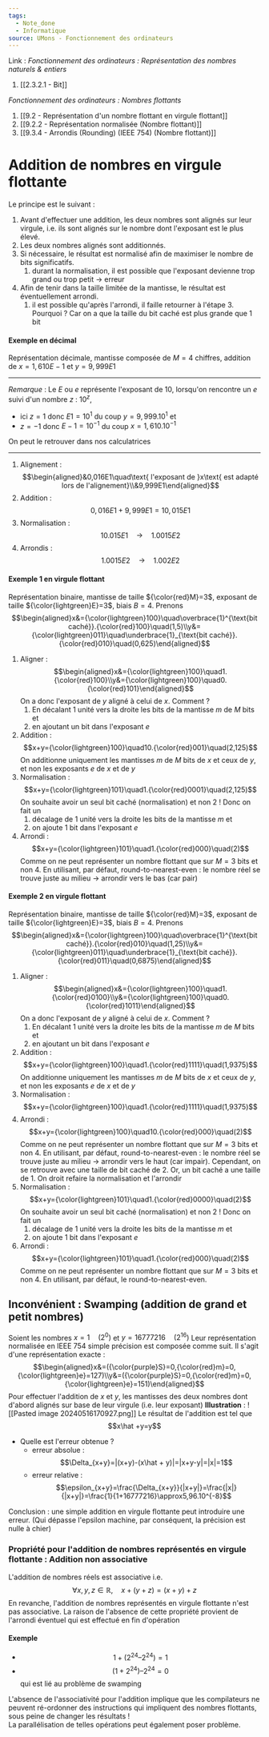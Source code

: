 ```yaml
---
tags:
  - Note_done
  - Informatique
source: UMons - Fonctionnement des ordinateurs
---
```


Link :
_Fonctionnement des ordinateurs : Représentation des nombres naturels & entiers_
1. [[2.3.2.1 - Bit]]

_Fonctionnement des ordinateurs : Nombres flottants_
1. [[9.2 - Représentation d'un nombre flottant en virgule flottant]]
2. [[9.2.2 - Représentation normalisée (Nombre flottant)]]
3. [[9.3.4 - Arrondis (Rounding) (IEEE 754) (Nombre flottant)]]

# Addition de nombres en virgule flottante
Le principe est le suivant :
1. Avant d'effectuer une addition, les deux nombres sont alignés sur leur virgule, i.e. ils sont alignés sur le nombre dont l'exposant est le plus élevé. 
2. Les deux nombres alignés sont additionnés. 
3. Si nécessaire, le résultat est normalisé afin de maximiser le nombre de bits significatifs. 
	1. durant la normalisation, il est possible que l'exposant devienne trop grand ou trop petit → erreur 
4. Afin de tenir dans la taille limitée de la mantisse, le résultat est éventuellement arrondi. 
	1. il est possible qu'après l'arrondi, il faille retourner à l'étape 3. Pourquoi ? Car on a que la taille du bit caché est plus grande que 1 bit

#### Exemple en décimal
Représentation décimale, mantisse composée de $M=4$ chiffres, addition de $x = 1,610E-1$ et $y = 9,999E1$ 

---
_Remarque_ :
Le $E$ ou $e$ représente l'exposant de 10, lorsqu'on rencontre un $e$ suivi d'un nombre $z$ : $10^z$, 
- ici $z=1$ donc $E1=10^1$ du coup $y=9,999.10^1$ et 
- $z=-1$ donc $E-1=10^{-1}$ du coup $x=1,610.10^{-1}$

On peut le retrouver dans nos calculatrices

---

1. Alignement : $$\begin{aligned}&0,016E1\quad\text{ l'exposant de }x\text{ est adapté lors de l'alignement}\\&9,999E1\end{aligned}$$
2. Addition : $$0,016E1+9,999E1=10,015E1$$
3. Normalisation : $$10.015E1\quad→\quad1.0015E2$$
4. Arrondis : $$1.0015E2\quad→\quad1.002E2$$

#### Exemple 1 en virgule flottant
Représentation binaire, mantisse de taille ${\color{red}M}=3$, exposant de taille ${\color{lightgreen}E}=3$, biais $B=4$. 
Prenons $$\begin{aligned}x&={\color{lightgreen}100}\quad\overbrace{1}^{\text{bit caché}}.{\color{red}100}\quad(1,5)\\y&={\color{lightgreen}011}\quad\underbrace{1}_{\text{bit caché}}.{\color{red}010}\quad(0,625)\end{aligned}$$
1. Aligner : $$\begin{aligned}x&={\color{lightgreen}100}\quad1.{\color{red}100}\\y&={\color{lightgreen}100}\quad0.{\color{red}101}\end{aligned}$$ On a donc l'exposant de $y$ aligné à celui de $x$. Comment ? 
	1. En décalant 1 unité vers la droite les bits de la mantisse $m$ de $M$ bits et 
	2. en ajoutant un bit dans l'exposant $e$ 
2. Addition : $$x+y={\color{lightgreen}100}\quad10.{\color{red}001}\quad(2,125)$$ On additionne uniquement les mantisses $m$ de $M$ bits de $x$ et ceux de $y$, et non les exposants $e$ de $x$ et de $y$ 
3. Normalisation : $$x+y={\color{lightgreen}101}\quad1.{\color{red}0001}\quad(2,125)$$ On souhaite avoir un seul bit caché (normalisation) et non 2 ! Donc on fait un 
	1. décalage de 1 unité vers la droite les bits de la mantisse $m$ et 
	2. on ajoute 1 bit dans l'exposant $e$ 
4. Arrondi : $$x+y={\color{lightgreen}101}\quad1.{\color{red}000}\quad(2)$$ Comme on ne peut représenter un nombre flottant que sur $M=3$ bits et non $4$. En utilisant, par défaut, round-to-nearest-even : le nombre réel se trouve juste au milieu → arrondir vers le bas (car pair)

#### Exemple 2 en virgule flottant
Représentation binaire, mantisse de taille ${\color{red}M}=3$, exposant de taille ${\color{lightgreen}E}=3$, biais $B=4$. 
Prenons $$\begin{aligned}x&={\color{lightgreen}100}\quad\overbrace{1}^{\text{bit caché}}.{\color{red}010}\quad(1,25)\\y&={\color{lightgreen}011}\quad\underbrace{1}_{\text{bit caché}}.{\color{red}011}\quad(0,6875)\end{aligned}$$
1. Aligner : $$\begin{aligned}x&={\color{lightgreen}100}\quad1.{\color{red}0100}\\y&={\color{lightgreen}100}\quad0.{\color{red}1011}\end{aligned}$$ On a donc l'exposant de $y$ aligné à celui de $x$. Comment ? 
	1. En décalant 1 unité vers la droite les bits de la mantisse $m$ de $M$ bits et 
	2. en ajoutant un bit dans l'exposant $e$ 
2. Addition : $$x+y={\color{lightgreen}100}\quad1.{\color{red}1111}\quad(1,9375)$$ On additionne uniquement les mantisses $m$ de $M$ bits de $x$ et ceux de $y$, et non les exposants $e$ de $x$ et de $y$ 
3. Normalisation : $$x+y={\color{lightgreen}100}\quad1.{\color{red}1111}\quad(1,9375)$$
4. Arrondi : $$x+y={\color{lightgreen}100}\quad10.{\color{red}000}\quad(2)$$ Comme on ne peut représenter un nombre flottant que sur $M=3$ bits et non $4$. En utilisant, par défaut, round-to-nearest-even : le nombre réel se trouve juste au milieu → arrondir vers le haut (car impair). Cependant, on se retrouve avec une taille de bit caché de 2. Or, un bit caché a une taille de 1. On droit refaire la normalisation et l'arrondir
5. Normalisation : $$x+y={\color{lightgreen}101}\quad1.{\color{red}0000}\quad(2)$$ On souhaite avoir un seul bit caché (normalisation) et non 2 ! Donc on fait un 
	1. décalage de 1 unité vers la droite les bits de la mantisse $m$ et 
	2. on ajoute 1 bit dans l'exposant $e$ 
6. Arrondi : $$x+y={\color{lightgreen}101}\quad1.{\color{red}000}\quad(2)$$ Comme on ne peut représenter un nombre flottant que sur $M=3$ bits et non $4$. En utilisant, par défaut, le round-to-nearest-even. 

## Inconvénient : Swamping (addition de grand et petit nombres)
Soient les nombres $x=1\quad(2^0)$ et $y=16777216 \quad(2^{16})$ 
Leur représentation normalisée en IEEE 754 simple précision est composée comme suit. Il s'agit d'une représentation exacte : $$\begin{aligned}x&=({\color{purple}S}=0,{\color{red}m}=0,{\color{lightgreen}e}=127)\\y&=({\color{purple}S}=0,{\color{red}m}=0,{\color{lightgreen}e}=151)\end{aligned}$$ Pour effectuer l'addition de $x$ et $y$, les mantisses des deux nombres dont d'abord alignés sur base de leur virgule (i.e. leur exposant)
**Illustration** : ![[Pasted image 20240516170927.png]]
Le résultat de l'addition est tel que $$x\hat +y=y$$
- Quelle est l'erreur obtenue ? 
	- erreur absolue : $$\Delta_{x+y}=|(x+y)-(x\hat + y)|=|x+y-y|=|x|=1$$ 
	- erreur relative : $$\epsilon_{x+y}=\frac{\Delta_{x+y}}{|x+y|}=\frac{|x|}{|x+y|}=\frac{1}{1+16777216}\approx5,96.10^{-8}$$

Conclusion : une simple addition en virgule flottante peut introduire une erreur. (Qui dépasse l'epsilon machine, par conséquent, la précision est nulle à chier)
### Propriété pour l'addition de nombres représentés en virgule flottante : Addition non associative
L'addition de nombres réels est associative i.e. $$\forall x,y,z\in\mathbb{R},\quad x+(y+z)=(x+y)+z$$ En revanche, l'addition de nombres représentés en virgule flottante n'est pas associative. La raison de l'absence de cette propriété provient de l'arrondi éventuel qui est effectué en fin d'opération
#### Exemple
- $$1 + (2^{24} – 2^{24}) = 1$$
- $$(1 + 2^{24}) – 2^{24} = 0$$ qui est lié au problème de swamping

L'absence de l'associativité pour l'addition implique que les compilateurs ne peuvent ré-ordonner des instructions qui impliquent des nombres flottants, sous peine de changer les résultats !
\
La parallélisation de telles opérations peut également poser problème.